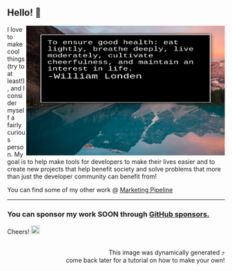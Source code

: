 


## Hello! 🤙


 
  <img align="right" width="460" height="300" src="./html/quotequote.png">

  


I love to make cool things (try to at least!), and I consider myself a fairly curious person. 
My goal is to help make tools for developers to make their lives easier and to create new projects that help benefit society and solve problems that more than just the developer community can benefit from!



You can find some of my other work @ [Marketing Pipeline](https://github.com/MarketingPipeline/)


---
### You can sponsor my work SOON through [GitHub sponsors.](https://github.com/sponsors/)


Cheers!   <img width="20" height="20" src="https://static.wikia.nocookie.net/southpark/images/c/ca/PhillipPip.png/revision/latest/scale-to-width-down/350?cb=20171020035739">


<div align="right">
  <br>This image was dynamically generated ⤴️<br> 
   come back later for a tutorial on how to make your own!
</div>


<!--------Hidden-----
<div align="center">
<img width="460" height="300" src="https://capsule-render.vercel.app/api?type=waving&color=03a9f4&height=300&section=header&text=Thank%20You&fontSize=90&fontColor=ffffff&animation=fadeIn&fontAlignY=38&desc=For Visiting My Github Profile - MarkertingPip&descAlignY=51&descAlign=50" />
 </div>



